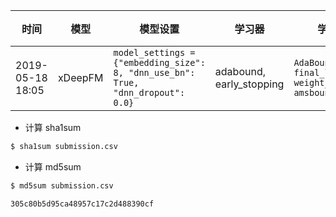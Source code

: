 | 时间             | 模型    | 模型设置                                                                         | 学习器                   | 学习器设置                                                             | 其它有效设置    | 验证损失 | 备份文件名                                      |
| ---------------- | ------- | -------------------------------------------------------------------------------- | ------------------------ | ---------------------------------------------------------------------- | --------------- | -------- | ----------------------------------------------- |
| 2019-05-18 18:05 | xDeepFM | `model_settings = {"embedding_size": 8, "dnn_use_bn": True, "dnn_dropout": 0.0}` | adabound, early_stopping | `AdaBound(lr=5e-6, final_lr=1e-3, weight_decay=0.001, amsbound=False)` | `emb_rule=True` | 0.7672   | 305c80b5d95ca48957c17c2d488390cf_submission.csv |

- 计算 sha1sum

```bash
$ sha1sum submission.csv 
```

- 计算 md5sum

```bash
$ md5sum submission.csv 

305c80b5d95ca48957c17c2d488390cf
```
